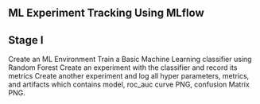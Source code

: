 ## ML Experiment Tracking Using MLflow

## Stage I 
Create an ML Environment
Train a Basic Machine Learning classifier using Random Forest
Create an experiment with the classifier and record its metrics
Create another experiment and log all hyper parameters, metrics, and artifacts which contains model,
roc_auc curve PNG, confusion Matrix PNG. 